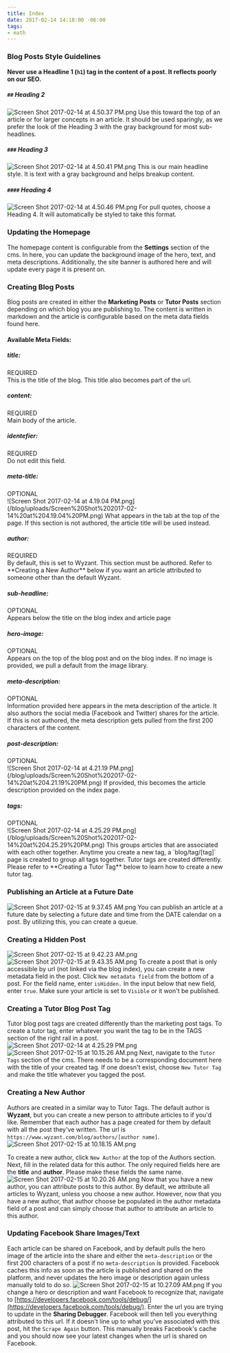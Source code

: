 ```yaml
---
title: Index
date: 2017-02-14 14:18:00 -06:00
tags:
- math
---
```


### Blog Posts Style Guidelines

**Never use a Headline 1 (`h1`) tag in the content of a post. It reflects poorly on our SEO.**

##### `##` Heading 2
![Screen Shot 2017-02-14 at 4.50.37 PM.png](/blog/uploads/Screen%20Shot%202017-02-14%20at%204.50.37%20PM.png)
Use this toward the top of an article or for larger concepts in an article. It should be used sparingly, as we prefer the look of the Heading 3 with the gray background for most sub-headlines.

##### `###` Heading 3
![Screen Shot 2017-02-14 at 4.50.41 PM.png](/blog/uploads/Screen%20Shot%202017-02-14%20at%204.50.41%20PM.png)
This is our main headline style. It is text with a gray background and helps breakup content.

##### `####` Heading 4
![Screen Shot 2017-02-14 at 4.50.46 PM.png](/blog/uploads/Screen%20Shot%202017-02-14%20at%204.50.46%20PM.png)
For pull quotes, choose a Heading 4. It will automatically be styled to take this format.

### Updating the Homepage

The homepage content is configurable from the **Settings** section of the cms. In here, you can update the background image of the hero, text, and meta descriptions. Additionally, the site banner is authored here and will update every page it is present on.

### Creating Blog Posts

Blog posts are created in either the **Marketing Posts** or **Tutor Posts** section depending on which blog you are publishing to. The content is written in markdown and the article is configurable based on the meta data fields found here.

#### Available Meta Fields:

##### title:
<div class="required">REQUIRED</div>
This is the title of the blog. This title also becomes part of the url.

##### content:
<div class="required">REQUIRED</div>
Main body of the article.

##### identefier:
<div class="required">REQUIRED</div>
Do not edit this field.

##### meta-title:
<div class="optional">OPTIONAL</div>
![Screen Shot 2017-02-14 at 4.19.04 PM.png](/blog/uploads/Screen%20Shot%202017-02-14%20at%204.19.04%20PM.png)
What appears in the tab at the top of the page. If this section is not authored, the article title will be used instead.

##### author:
<div class="required">REQUIRED</div>
By default, this is set to Wyzant. This section must be authored. Refer to **Creating a New Author** below if you want an article attributed to someone other than the default Wyzant.

##### sub-headline:
<div class="optional">OPTIONAL</div>
Appears below the title on the blog index and article page

##### hero-image:
<div class="optional">OPTIONAL</div>
Appears on the top of the blog post and on the blog index. If no image is provided, we pull a default from the image library.

##### meta-description:
<div class="optional">OPTIONAL</div>
Information provided here appears in the meta description of the article. It also authors the social media (Facebook and Twitter) shares for the article. If this is not authored, the meta description gets pulled from the first 200 characters of the content.

##### post-description:
<div class="optional">OPTIONAL</div>
![Screen Shot 2017-02-14 at 4.21.19 PM.png](/blog/uploads/Screen%20Shot%202017-02-14%20at%204.21.19%20PM.png)
If provided, this becomes the article description provided on the index page.

##### tags:
<div class="optional">OPTIONAL</div>
![Screen Shot 2017-02-14 at 4.25.29 PM.png](/blog/uploads/Screen%20Shot%202017-02-14%20at%204.25.29%20PM.png)
This groups articles that are associated with each other together. Anytime you create a new tag, a `blog/tag/[tag]` page is created to group all tags together. Tutor tags are created differently. Please refer to **Creating a Tutor Tag** below to learn how to create a new tutor tag.

### Publishing an Article at a Future Date
![Screen Shot 2017-02-15 at 9.37.45 AM.png](/blog/uploads/Screen%20Shot%202017-02-15%20at%209.37.45%20AM.png)
You can publish an article at a future date by selecting a future date and time from the DATE calendar on a post. By utilizing this, you can create a queue.

### Creating a Hidden Post
![Screen Shot 2017-02-15 at 9.42.23 AM.png](/blog/uploads/Screen%20Shot%202017-02-15%20at%209.42.23%20AM.png)
![Screen Shot 2017-02-15 at 9.43.35 AM.png](/blog/uploads/Screen%20Shot%202017-02-15%20at%209.43.35%20AM.png)
To create a post that is only accessible by url (not linked via the blog index), you can create a new  metadata field in the post. Click `New metadata field` from the bottom of a post. For the field name, enter `isHidden.` In the input below that new field, enter `true`. Make sure your article is set to `Visible` or it won't be published.

### Creating a Tutor Blog Post Tag

Tutor blog post tags are created differently than the marketing post tags. To create a tutor tag, enter whatever you want the tag to be in the TAGS section of the right rail in a post.
![Screen Shot 2017-02-14 at 4.25.29 PM.png](/blog/uploads/Screen%20Shot%202017-02-14%20at%204.25.29%20PM.png)
![Screen Shot 2017-02-15 at 10.15.26 AM.png](/blog/uploads/Screen%20Shot%202017-02-15%20at%2010.15.26%20AM.png)
Next, navigate to the `Tutor Tags` section of the cms. There needs to be a corresponding document here with the title of your created tag. If one doesn't exist, choose `New Tutor Tag` and make the title whatever you tagged the post.

### Creating a New Author

Authors are created in a similar way to Tutor Tags. The default author is **Wyzant**, but you can create a new person to attribute articles to if you'd like. Remember that each author has a page created for them by default with all the post they've written. The url is `https://www.wyzant.com/blog/authors/[author name]`.
![Screen Shot 2017-02-15 at 10.18.15 AM.png](/blog/uploads/Screen%20Shot%202017-02-15%20at%2010.18.15%20AM.png)

To create a new author, click `New Author` at the top of the Authors section. Next, fill in the related data for this author. The only required fields here are the **title** and **author**. Please make these fields the same name.
![Screen Shot 2017-02-15 at 10.20.26 AM.png](/blog/uploads/Screen%20Shot%202017-02-15%20at%2010.20.26%20AM.png)
Now that you have a new author, you can attribute posts to this author. By default, we attribute all articles to Wyzant, unless you choose a new author. However, now that you have a new author, that author choose be populated in the author metadata field of a post and can simply choose that author to attribute an article to this author.

### Updating Facebook Share Images/Text

Each article can be shared on Facebook, and by default pulls the hero image of the article into the share and either the `meta-description` or the first 200 characters of a post if no `meta-description` is provided. Facebook caches this info as soon as the article is published and shared on the platform, and never updates the hero image or description again unless manually told to do so.
![Screen Shot 2017-02-15 at 10.27.09 AM.png](/blog/uploads/Screen%20Shot%202017-02-15%20at%2010.27.09%20AM.png)
If you change a hero or description and want Facebook to recognize that, navigate to [https://developers.facebook.com/tools/debug/](https://developers.facebook.com/tools/debug/). Enter the url you are trying to update in the **Sharing Debugger**. Facebook will then tell you everything attributed to this url. If it doesn't line up to what you've associated with this post, hit the `Scrape Again` button. This manually breaks Facebook's cache and you should now see your latest changes when the url is shared on Facebook.

